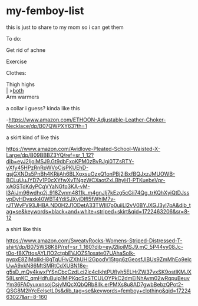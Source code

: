 # my-femboy-list
this is just to share to my mom so i can get them

To do:

Get rid of achne 

Exercise

Clothes:

Thigh highs  
   |            >[both](https://www.amazon.com/Tongcloud-Womens-Striped-Warmer-Fingerless/dp/B0CL6SF7NC/ref=sr_1_4?crid=8CQQGAQPB4LC&dib=eyJ2IjoiMSJ9.zJPdnh5M6-iK9o3pjFyTRfWyswRUy4_GExs27ATVnSgJGWnDEAamt23sQsi0c66gpRRRmq1yGrzzMuC1cwWki1-MBO4BijXBCJHGgLqA-r3yfYz9H1rFTARM1EBIsIMksG_y8QRpopLHvaW6hnfzbHboQ7OosrfSvqSV5iXywywIEfEqju4vBpX-g7KSO_d2yzq6EtW-W2VRW2HmAw2MNabmF-4jrlfnTZO_KKB4pHsRXX6ygc6hE_GGyyEMsJMeqfDVqlcbk3AuEjVRJ2UNR2blm5EfZL2N905GbYeDUqk.6qtfeVaylkZpB82ZwK1lN8If4zm-_7SgioDBL8b0WAY&dib_tag=se&keywords=thigh%2Bhigh%2Band%2Barm%2Bwarmer%2Bset&qid=1722535526&sprefix=thigh%2Bhigh%2Band%2Barm%2Bwa%2Caps%2C189&sr=8-4&th=1)  
Arm warmers  

a collar i guess? kinda like this 

-https://www.amazon.com/ETHOON-Adjustable-Leather-Choker-Necklace/dp/B07QWPXY63?th=1

a skirt kind of like this

https://www.amazon.com/Avidlove-Pleated-School-Waisted-X-Large/dp/B09BBBZ3YQ/ref=sr_1_12?dib=eyJ2IjoiMSJ9.Gt9dbFxoKPM0zBvRJgi0TZsRTY-yXfy45HPzRnRpWVoCjsPKUEhD-gsjGXNDs5PnBh4KRijAh6BLXgxsuOzxQ1onPBj2iBxfBQJxzJMUOWB-BCLuUuJYD7v1P0cXYfwXvTNgzWCXaotZxLBhyH1-PTKuebeVpr-xAGSTdKdyPCqVYaNGfp3KA-vM-I3AiJm96wdhq2j_918Zvnm4811k_m4gnJIj7kEzg5cGii74Qg_trKQhXyiQtDJssvpDyHDvaxk40WBT4YdiSJXvjDIfl5fWhIM7v-rJTWvFV93JHBA.ND0H2J1ODetA33TWIIl7p0uiiLl2vV0BYJXGJ3yl7pA&dib_tag=se&keywords=black+and+white+striped+skirt&qid=1722463206&sr=8-12

a shirt like this 

https://www.amazon.com/SweatyRocks-Womens-Striped-Distressed-T-shirt/dp/B075WS8K8P/ref=sr_1_160?dib=eyJ2IjoiMSJ9.mC_5P44yy08Jc-t0o-f8X7ttosAYLl1O2ctgbEVJOZS1osate07UAhaSoIk-pypxE8ZjMqIikH8gTqUHvjZXhUHI2GpodV15tgq6zGeosfJIBUs9ZmMhEo9elcUwA9xkN86MtSMRtCdXUBN18e-g5sD_mQy4kwxfYSnCbcCzdLci2lc4cIkhtPUfIyh5ELHrZW37vxSK9ostlKMJX58LsnKC_qmHdfuBuip1MjPKqcSzSTCULOYPkC2dmEiNhAvm02wRqpuBeuvYm36FA0yuxxnsojCsjyMQcXQbQRb8lIk.erPMXs8u8AD7gwbBebzQPot2-QSG8M2hYcEelsctL0s&dib_tag=se&keywords=femboy+clothing&qid=1722463027&sr=8-160
